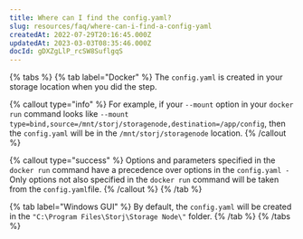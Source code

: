 ```yaml
---
title: Where can I find the config.yaml?
slug: resources/faq/where-can-i-find-a-config-yaml
createdAt: 2022-07-29T20:16:45.000Z
updatedAt: 2023-03-03T08:35:46.000Z
docId: gDXZgLlP_rcSW8SuflgqS
---
```


{% tabs %}
{% tab label="Docker" %}
The `config.yaml` is created in your storage location when you did the[](docId\:HaDkV_0aWg9OJoBe53o-J) step.

{% callout type="info"  %} 
For example, if your `--mount` option in your `docker run` command looks like `--mount type=bind,source=/mnt/storj/storagenode,destination=/app/config`, then the `config.yaml` will be in the `/mnt/storj/storagenode` location.
{% /callout %}

{% callout type="success"  %} 
Options and parameters specified in the `docker run` command have a precedence over options in the `config.yaml -` Only options not also specified in the `docker run` command will be taken from the `config.yaml`file.
{% /callout %}
{% /tab %}

{% tab label="Windows GUI" %}
By default, the `config.yaml` will be created in the `"C:\Program Files\Storj\Storage Node\"` folder.
{% /tab %}
{% /tabs %}

